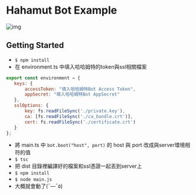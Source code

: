 
# Hahamut Bot Example  
![img](https://truth.bahamut.com.tw/s01/201902/8e99ade4a0e88cd83829fac47e545ca4.JPG)
  
## Getting Started
 - ``$ npm install``
 - 在 environment.ts 中填入哈哈姆特的token與ssl相關檔案
 ```js
 export const environment = {
    keys: {
        accessToken: "填入哈哈姆特Bot Access Token",
        appSecret: "填入哈哈姆特Bot AppSecret"
    },
    sslOptions: {
        key: fs.readFileSync('./private.key'),
        ca: [fs.readFileSync('./ca_bundle.crt')],
        cert: fs.readFileSync('./certificate.crt')
    }
};
 ```
 - 將 main.ts 中 ``bot.boot("host", port)`` 的 host 與 port 改成與server環境相符的值
 - ``$ tsc``
 - 把 dist 目錄裡編譯好的檔案和ssl憑證一起丟到server上
 - ``$ npm install``
 - ``$ node main.js``
 - 大概就會動了(¯―¯٥)
